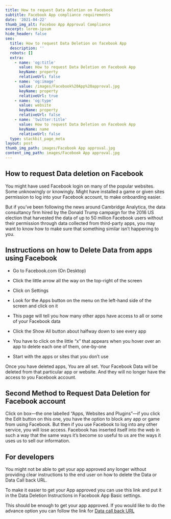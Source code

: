 ```yaml
---
title: How to request Data deletion on Facebook
subtitle: Facebook App compliance requirements
date: '2021-04-22'
thumb_img_alt: Faceboo App Approval Compliance
excerpt: lorem-ipsum
hide_header: false
seo:
  title: How to request Data Deletion on facebook App
  description: ''
  robots: []
  extra:
    - name: 'og:title'
      value: How to request Data Deletion on Facebook App
      keyName: property
      relativeUrl: false
    - name: 'og:image'
      value: /images/Facebook%20App%20approval.jpg
      keyName: property
      relativeUrl: true
    - name: 'og:type'
      value: website
      keyName: property
      relativeUrl: false
    - name: 'twitter:title'
      value: How to request Data Deletion on Facebook App
      keyName: name
      relativeUrl: false
  type: stackbit_page_meta
layout: post
thumb_img_path: images/Facebook App approval.jpg
content_img_path: images/Facebook App approval.jpg
---
```

## How to request Data deletion on Facebook

You might have used Facebook login on many of the popular websites. Some unknowingly or knowingly. Might have installed a game or given sites permission to log into your Facebook account, to make onboarding easier.

But if you’ve been following the news around Cambridge Analytica, the data consultancy firm hired by the Donald Trump campaign for the 2016 US election that harvested the data of up to 50 million Facebook users without their permission through data collected from third-party apps, you may want to know how to make sure that something similar isn’t happening to you.



## Instructions on how to Delete Data from apps using Facebook

*   Go to Facebook.com (On Desktop)

*   Click the little arrow all the way on the top-right of the screen

*   Click on Settings

*   Look for the Apps button on the menu on the left-hand side of the screen and click on it

*   This page will tell you how many other apps have access to all or some of your Facebook data

*   Click the Show All button about halfway down to see every app

*   You have to click on the little “x” that appears when you hover over an app to delete each one of them, one-by-one

*   Start with the apps or sites that you don’t use



Once you have deleted apps, You are all set. Your Facebook Data will be deleted from that particular app or website. And they will no longer have the access to you Facebook account.



## Second Method to Request Data Deletion for Facebook account

Click on box—the one labelled “Apps, Websites and Plugins”—if you click the Edit button on this one, you have the option to block any app or game from using Facebook. But then if you use Facebook to log into any other service, you will lose access. Facebook has inserted itself into the web in such a way that the same ways it’s become so useful to us are the ways it uses us to sell our information.



## For developers

You might not be able to get your app approved any longer without providing clear instructions to the end user on how to delete the Data or Data Call back URL.

To make it easier to get your App approved you can use this link and put it in the Data Deletion Instructions in Facebook App Basic settings.

This should be enough to get your app approved.  If you would like to do the advance option you can follow the link for [Data call back URL](https://developers.facebook.com/docs/development/create-an-app/app-dashboard/data-deletion-callback)



